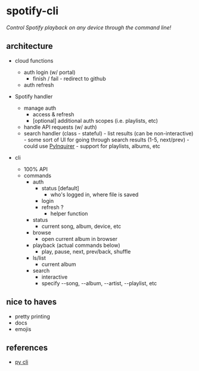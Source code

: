 # spotify-cli
*Control Spotify playback on any device through the command line!*


## architecture
- cloud functions
	- auth login (w/ portal)
		- finish / fail - redirect to github
	- auth refresh

- Spotify handler
	- manage auth
		- access & refresh
		- [optional] additional auth scopes (i.e. playlists, etc)
	- handle API requests (w/ auth)
	- search handler (class - stateful)
			- list results (can be non-interactive)
			- some sort of UI for going through search results (1-5, next/prev)
					- could use [PyInquirer](https://github.com/CITGuru/PyInquirer)
			- support for playlists, albums, etc

- cli
	- 100% API
	- commands
		- auth
			- status [default]
				- who's logged in, where file is saved
			- login
			- refresh ?
				- helper function
		- status
			- current song, album, device, etc
		- browse
			- open current album in browser
		- playback (actual commands below)
			- play, pause, next, prev/back, shuffle
		- ls/list
			- current album
		- search
			- interactive
			- specify --song, --album, --artist, --playlist, etc

## nice to haves
- pretty printing
- docs
- emojis

## references
- [py cli](https://medium.com/@isaac.d.adams/creating-a-cli-with-python-and-node-js-631dfaf6a879)
